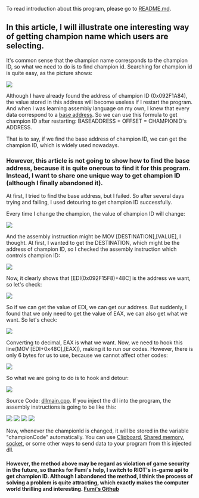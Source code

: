 <p>To read introduction about this program, please go to <a href="https://github.com/xuan32546/LOL-X-Assistant/blob/master/README.md">README.md</a>.</p>
<h2>In this article, I will illustrate one interesting way of getting champion name which users are selecting.</h2>
<p>It's common sense that the champion name corresponds to the champion ID, so what we need to do is to find champion id. Searching for champion id is quite easy, as the picture shows:</p>
<img src="https://github.com/xuan32546/LOL-X-Assistant/blob/master/pics/1.png">
<p>Although I have already found the address of champion ID (0x092F1A84), the value stored in this address will become useless if I restart the program. And when I was learning assembly language on my own, I knew that every data correspond to a <a href="https://whatis.techtarget.com/definition/base-address">base address</a>. So we can use this formula to get champion ID after restarting: BASEADDRESS + OFFSET = CHAMPIONID's ADDRESS.</p>
<p>That is to say, if we find the base address of champion ID, we can get the champion ID, which is widely used nowadays.</p>
<h3>However, this article is not going to show how to find the base address, because it is quite onerous to find it for this program. Instead, I want to share one unique way to get champion ID (although I finally abandoned it).</h3>
<p>At first, I tried to find the base address, but I failed. So after several days trying and failing, I used detouring to get champion ID successfully.</p>
<p>Every time I change the champion, the value of champion ID will change:</p>
<img src="https://github.com/xuan32546/LOL-X-Assistant/blob/master/pics/2.gif">
<p>And the assembly instruction might be MOV [DESTINATION],[VALUE], I thought. At first, I wanted to get the DESTINATION, which might be the address of champion ID, so I checked the assembly instruction which controls champion ID:</p>
<img src="https://github.com/xuan32546/LOL-X-Assistant/blob/master/pics/3.png">
<p>Now, it clearly shows that [EDI(0x092F15F8)+48C] is the address we want, so let's check:</p>
<img src="https://github.com/xuan32546/LOL-X-Assistant/blob/master/pics/4.png">
<p>So if we can get the value of EDI, we can get our address. But suddenly, I found that we only need to get the value of EAX, we can also get what we want. So let's check:</p>
<img src="https://github.com/xuan32546/LOL-X-Assistant/blob/master/pics/5.png">
<p>Converting to decimal, EAX is what we want. Now, we need to hook this line(MOV [EDI+0x48C],[EAX]), making it to run our codes. However, there is only 6 bytes for us to use, because we cannot affect other codes:</p>
<img src="https://github.com/xuan32546/LOL-X-Assistant/blob/master/pics/6.png">
<p>So what we are going to do is to hook and detour:</p>
<img src="https://github.com/xuan32546/LOL-X-Assistant/blob/master/pics/7.png">
<p>Source Code:  <a href="https://whatis.techtarget.com/definition/base-address">dllmain.cpp</a>. If you inject the dll into the program, the assembly instructions is going to be like this:</p>
<img src="https://github.com/xuan32546/LOL-X-Assistant/blob/master/pics/11.png">
<img src="https://github.com/xuan32546/LOL-X-Assistant/blob/master/pics/8.png">
<img src="https://github.com/xuan32546/LOL-X-Assistant/blob/master/pics/9.png">
<img src="https://github.com/xuan32546/LOL-X-Assistant/blob/master/pics/10.png">
<p>Now, whenever the championId is changed, it will be stored in the variable "championCode" automatically. You can use <a href="https://en.wikipedia.org/wiki/Clipboard_(computing)">Clipboard</a>, <a href="https://en.wikipedia.org/wiki/Shared_memory">Shared memory</a>, <a href="https://docs.microsoft.com/en-us/windows/desktop/winsock/windows-sockets-start-page-2">socket</a>, or some other ways to send data to your program from this injected dll.</p>
<h4>However, the method above may be regard as violation of game security in the future, so thanks for Fumi's help, I switch to RIOT's in-game api to get champion ID. Although I abandoned the method, I think the process of solving a problem is quite attracting, which exactly makes the computer world thrilling and interesting. <a href="https://github.com/Fumi24/RunesReformed">Fumi's Github</a></h4>

